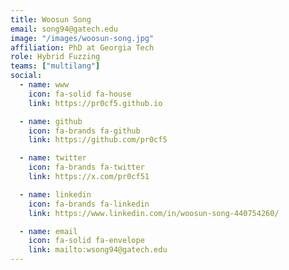 ```yaml
---
title: Woosun Song 
email: song94@gatech.edu
image: "/images/woosun-song.jpg"
affiliation: PhD at Georgia Tech
role: Hybrid Fuzzing
teams: ["multilang"]
social:
  - name: www
    icon: fa-solid fa-house
    link: https://pr0cf5.github.io 

  - name: github
    icon: fa-brands fa-github
    link: https://github.com/pr0cf5

  - name: twitter
    icon: fa-brands fa-twitter
    link: https://x.com/pr0cf51

  - name: linkedin
    icon: fa-brands fa-linkedin
    link: https://www.linkedin.com/in/woosun-song-440754260/

  - name: email
    icon: fa-solid fa-envelope
    link: mailto:wsong94@gatech.edu
---
```

